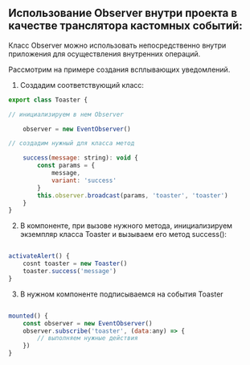 ## Использование Observer внутри проекта в качестве транслятора кастомных событий:

Класс Observer можно использовать непосредственно внутри приложения для осуществления внутренних операций. 

Рассмотрим на примере создания всплывающих уведомлений.

1) Cоздадим соответствующий класс:

````javascript
export class Toaster {

// инициализируем в нем Observer

    observer = new EventObserver()

// создадим нужный для класса метод

    success(message: string): void {
        const params = {
            message,
            variant: 'success'
        }
        this.observer.broadcast(params, 'toaster', 'toaster')
    }
}
````

2) В компоненте, при вызове нужного метода, инициализируем экземпляр класса Toaster и вызываем его метод success():

````javascript

activateAlert() {
    cosnt toaster = new Toaster()
    toaster.success('message')
}

````

3) В нужном компоненте подписываемся на события Toaster

````javascript

mounted() {
    const observer = new EventObserver()
    observer.subscribe('toaster', (data:any) => {
        // выполняем нужные действия
    })
}

````

